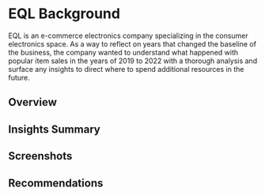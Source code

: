 # EQL Background
EQL is an e-commerce electronics company specializing in the consumer electronics space. As a way to reflect on years that changed the baseline of the business, the company wanted to understand what happened with popular item sales in the years of 2019 to 2022 with a thorough analysis and surface any insights to direct where to spend additional resources in the future.
 
## Overview

## Insights Summary
## Screenshots
## Recommendations

